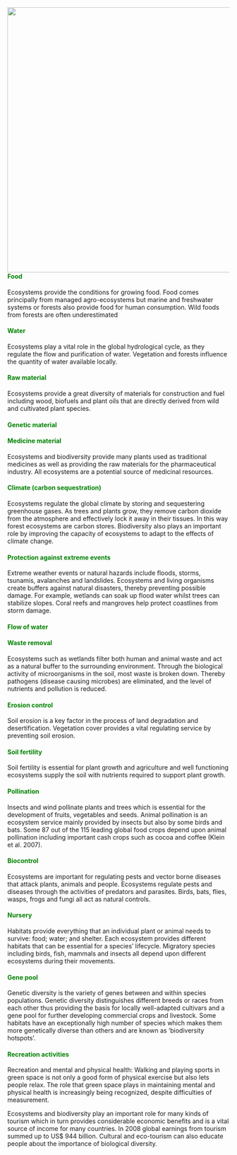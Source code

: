<img align = "right" src="img3.jpg" width="600px" />

#### <span style="color:green"><b>Food</b></span>

Ecosystems provide the conditions for growing food. Food comes
principally from managed agro-ecosystems but marine and freshwater
systems or forests also provide food for human consumption. Wild foods
from forests are often underestimated

#### <span style="color:green"><b>Water</b></span>

Ecosystems play a vital role in the global hydrological cycle, as they
regulate the flow and purification of water. Vegetation and forests
influence the quantity of water available locally.

#### <span style="color:green"><b>Raw material</b></span>

Ecosystems provide a great diversity of materials for construction and
fuel including wood, biofuels and plant oils that are directly derived
from wild and cultivated plant species.

#### <span style="color:green"><b>Genetic material</b></span>

#### <span style="color:green"><b>Medicine material</b></span>

Ecosystems and biodiversity provide many plants used as traditional
medicines as well as providing the raw materials for the pharmaceutical
industry. All ecosystems are a potential source of medicinal resources.

#### <span style="color:green"><b>Climate (carbon sequestration)</b></span>

Ecosystems regulate the global climate by storing and sequestering
greenhouse gases. As trees and plants grow, they remove carbon dioxide
from the atmosphere and effectively lock it away in their tissues. In
this way forest ecosystems are carbon stores. Biodiversity also plays an
important role by improving the capacity of ecosystems to adapt to the
effects of climate change.

#### <span style="color:green"><b>Protection against extreme events</b></span>

Extreme weather events or natural hazards include floods, storms,
tsunamis, avalanches and landslides. Ecosystems and living organisms
create buffers against natural disasters, thereby preventing possible
damage. For example, wetlands can soak up flood water whilst trees can
stabilize slopes. Coral reefs and mangroves help protect coastlines from
storm damage.

#### <span style="color:green"><b>Flow of water</b></span>

#### <span style="color:green"><b>Waste removal</b></span>

Ecosystems such as wetlands filter both human and animal waste and act
as a natural buffer to the surrounding environment. Through the
biological activity of microorganisms in the soil, most waste is broken
down. Thereby pathogens (disease causing microbes) are eliminated, and
the level of nutrients and pollution is reduced.

#### <span style="color:green"><b>Erosion control</b></span>

Soil erosion is a key factor in the process of land degradation and
desertification. Vegetation cover provides a vital regulating service by
preventing soil erosion.

#### <span style="color:green"><b>Soil fertility</b></span>

Soil fertility is essential for plant growth and agriculture and well
functioning ecosystems supply the soil with nutrients required to
support plant growth.

#### <span style="color:green"><b>Pollination</b></span>

Insects and wind pollinate plants and trees which is essential for the
development of fruits, vegetables and seeds. Animal pollination is an
ecosystem service mainly provided by insects but also by some birds and
bats. Some 87 out of the 115 leading global food crops depend upon
animal pollination including important cash crops such as cocoa and
coffee (Klein et al. 2007).

#### <span style="color:green"><b>Biocontrol</b></span>

Ecosystems are important for regulating pests and vector borne diseases
that attack plants, animals and people. Ecosystems regulate pests and
diseases through the activities of predators and parasites. Birds, bats,
flies, wasps, frogs and fungi all act as natural controls.

#### <span style="color:green"><b>Nursery</b></span>

Habitats provide everything that an individual plant or animal needs to
survive: food; water; and shelter. Each ecosystem provides different
habitats that can be essential for a species’ lifecycle. Migratory
species including birds, fish, mammals and insects all depend upon
different ecosystems during their movements.

#### <span style="color:green"><b>Gene pool</b></span>

Genetic diversity is the variety of genes between and within species
populations. Genetic diversity distinguishes different breeds or races
from each other thus providing the basis for locally well-adapted
cultivars and a gene pool for further developing commercial crops and
livestock. Some habitats have an exceptionally high number of species
which makes them more genetically diverse than others and are known as
‘biodiversity hotspots’.

#### <span style="color:green"><b>Recreation activities</b></span>

Recreation and mental and physical health: Walking and playing sports in
green space is not only a good form of physical exercise but also lets
people relax. The role that green space plays in maintaining mental and
physical health is increasingly being recognized, despite difficulties
of measurement.

Ecosystems and biodiversity play an important role for many kinds of
tourism which in turn provides considerable economic benefits and is a
vital source of income for many countries. In 2008 global earnings from
tourism summed up to US$ 944 billion. Cultural and eco-tourism can also
educate people about the importance of biological diversity.
